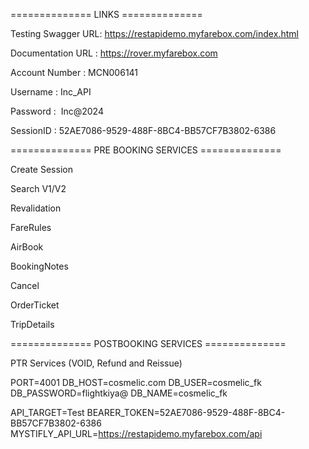 ============== LINKS ==============

Testing Swagger URL: https://restapidemo.myfarebox.com/index.html

Documentation URL : https://rover.myfarebox.com

Account Number : MCN006141

Username : Inc_API

Password : ⁠ Inc@2024

SessionID : 52AE7086-9529-488F-8BC4-BB57CF7B3802-6386

============== PRE BOOKING SERVICES ==============

Create Session

Search V1/V2

Revalidation

FareRules

AirBook

BookingNotes

Cancel

OrderTicket

TripDetails

============== POSTBOOKING SERVICES ==============

PTR Services (VOID, Refund and Reissue)

<!-- ====== ENV FILES============= -->

PORT=4001
DB_HOST=cosmelic.com
DB_USER=cosmelic_fk
DB_PASSWORD=flightkiya@
DB_NAME=cosmelic_fk

API_TARGET=Test
BEARER_TOKEN=52AE7086-9529-488F-8BC4-BB57CF7B3802-6386
MYSTIFLY_API_URL=https://restapidemo.myfarebox.com/api
